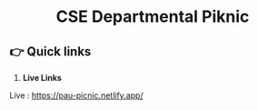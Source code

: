 

  <h1 align="center">
  CSE Departmental Piknic 
  </h1>


## <span> &#128073;</span> Quick links

1.  **Live Links**

   Live : https://pau-picnic.netlify.app/

 


